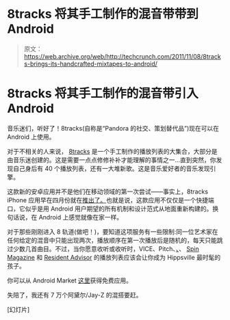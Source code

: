 # 8tracks 将其手工制作的混音带带到 Android 

> 原文：<https://web.archive.org/web/http://techcrunch.com/2011/11/08/8tracks-brings-its-handcrafted-mixtapes-to-android/>

# 8tracks 将其手工制作的混音带引入 Android

音乐迷们，听好了！8tracks(自称是“Pandora 的社交、策划替代品”)现在可以在 Android 上使用。

对于不相关的人来说， [8tracks](https://web.archive.org/web/20230203103339/http://8tracks.com/) 是一个手工制作的播放列表的大集合，大部分是由音乐迷创建的。这是需要一点点修修补补才能理解的事情之一…直到突然，你发现自己身后有 40 个播放列表，还有一大堆新歌。这是音乐爱好者的音乐发现引擎。

这款新的安卓应用并不是他们在移动领域的第一次尝试——事实上，8tracks iPhone 应用早在四月份就在[推出了。](https://web.archive.org/web/20230203103339/https://market.android.com/details?id=com.e8tracks)也就是说，这款应用不仅仅是一个快捷端口，它似乎是用 Android 用户期望的所有机制和设计范式从地面重新构建的。换句话说，在 Android 上感觉就像在家一样。

对于那些刚刚进入 8 轨道(做吧！)，要知道这项服务有一些限制:同一位艺术家在任何给定的混音中只能出现两次，播放顺序在第一次播放后是随机的，每天只能跳过少数几首曲目。不过，当你愿意收听或收听时，VICE、Pitch、[、](https://web.archive.org/web/20230203103339/http://8tracks.com/ghostly-international)、 [Spin Magazine](https://web.archive.org/web/20230203103339/http://8tracks.com/spin/spin-s-november-mix) 和 [Resident Advisor](https://web.archive.org/web/20230203103339/http://8tracks.com/ra/ra-s-october-2011-mix) 的播放列表应该会让你成为 Hippsville 最时髦的孩子。

你可以从 Android Market [这里](https://web.archive.org/web/20230203103339/https://market.android.com/details?id=com.e8tracks)获得免费应用。

失陪了，我还有 7 万个阿黛尔/Jay-Z 的混搭要赶。

[幻灯片]